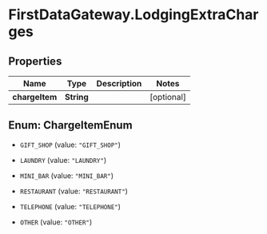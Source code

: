 # FirstDataGateway.LodgingExtraCharges

## Properties
Name | Type | Description | Notes
------------ | ------------- | ------------- | -------------
**chargeItem** | **String** |  | [optional] 


<a name="ChargeItemEnum"></a>
## Enum: ChargeItemEnum


* `GIFT_SHOP` (value: `"GIFT_SHOP"`)

* `LAUNDRY` (value: `"LAUNDRY"`)

* `MINI_BAR` (value: `"MINI_BAR"`)

* `RESTAURANT` (value: `"RESTAURANT"`)

* `TELEPHONE` (value: `"TELEPHONE"`)

* `OTHER` (value: `"OTHER"`)




